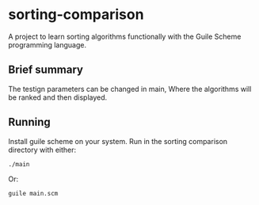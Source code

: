 # sorting-comparison

A project to learn sorting algorithms functionally with the Guile Scheme programming language.

## Brief summary
The testign parameters can be changed in main, Where the algorithms will be ranked and then displayed.

## Running
Install guile scheme on your system. Run in the sorting comparison directory with either:
```
./main
```
Or:
```
guile main.scm
```